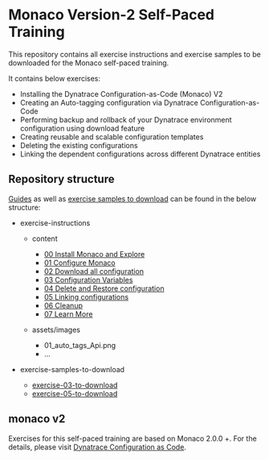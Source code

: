 # Monaco Version-2 Self-Paced Training

This repository contains all exercise instructions and exercise samples to be downloaded for the Monaco self-paced training.

It contains below exercises:
- Installing the Dynatrace Configuration-as-Code (Monaco) V2
- Creating an Auto-tagging configuration via Dynatrace Configuration-as-Code
- Performing backup and rollback of your Dynatrace environment configuration using download feature
- Creating reusable and scalable configuration templates
- Deleting the existing configurations
- Linking the dependent configurations across different Dynatrace entities

## Repository structure

[Guides](exercise-instructions/content) as well as [exercise samples to download](exercise-samples-to-download) can be found in the below structure:

- exercise-instructions
   - content
     - [00 Install Monaco and Explore](exercise-instructions/content/00%20Install%20Monaco%20and%20Explore/index.md)    
     - [01 Configure Monaco](exercise-instructions/content/01%20Configure%20Monaco/index.md)
     - [02 Download all configuration](exercise-instructions/content/02%20Download%20all%20configuration/index.md)
     - [03 Configuration Variables](exercise-instructions/content/03%20Configuration%20Variables/index.md)
     - [04 Delete and Restore configuration](exercise-instructions/content/[04%20Delete%20and%20Restore%20configuration/index.md)
     - [05 Linking configurations](exercise-instructions/content/05%20Linking%20configurations/index.md)
     - [06 Cleanup](exercise-instructions/content/06%20Cleanup/index.md)
     - [07 Learn More](exercise-instructions/content/07%20Learn%20More/index.md)

   - assets/images
     - 01_auto_tags_Api.png
     - ...

- exercise-samples-to-download
    - [exercise-03-to-download](exercise-samples-to-download/exercise-03-to-download)
    - [exercise-05-to-download](exercise-samples-to-download/exercise-05-to-download)


## monaco v2

Exercises for this self-paced training are based on Monaco 2.0.0 +. For the details, please visit [Dynatrace Configuration as Code](https://github.com/Dynatrace/dynatrace-configuration-as-code).


